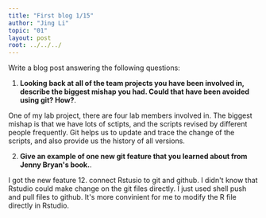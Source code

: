 ```yaml
---
title: "First blog 1/15"
author: "Jing Li"
topic: "01"
layout: post
root: ../../../
---
```



Write a blog post answering the following questions: 

1. **Looking back at all of the team projects you have been involved in, describe the biggest mishap you had. Could that have been avoided using git? How?**. 

One of my lab project, there are four lab members involved in. The biggest mishap is that we have lots of sctipts, and the scripts revised by different people frequently. Git helps us to update and trace the change of the scripts, and also provide us the history of all versions.

2. **Give an example of one new git feature that you learned about from Jenny Bryan's book.**.

I got the new feature 12. connect Rstusio to git and github. I didn't know that Rstudio could make change on the git files directly. I just used shell push and pull files to github. It's more convinient for me to modify the R file directly in Rstudio.
